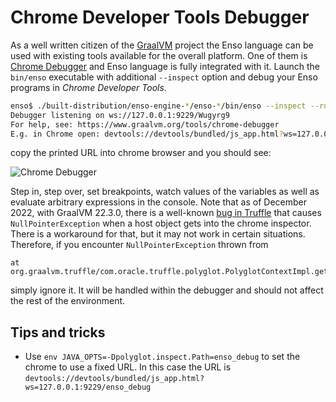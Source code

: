 # Chrome Developer Tools Debugger

As a well written citizen of the [GraalVM](http://graalvm.org) project the Enso
language can be used with existing tools available for the overall platform. One
of them is
[Chrome Debugger](https://www.graalvm.org/22.1/tools/chrome-debugger/) and Enso
language is fully integrated with it. Launch the `bin/enso` executable with
additional `--inspect` option and debug your Enso programs in _Chrome Developer
Tools_.

```bash
enso$ ./built-distribution/enso-engine-*/enso-*/bin/enso --inspect --run ./test/Tests/src/Data/Numbers_Spec.enso
Debugger listening on ws://127.0.0.1:9229/Wugyrg9
For help, see: https://www.graalvm.org/tools/chrome-debugger
E.g. in Chrome open: devtools://devtools/bundled/js_app.html?ws=127.0.0.1:9229/Wugyrg9
```

copy the printed URL into chrome browser and you should see:

![Chrome Debugger](https://user-images.githubusercontent.com/26887752/209614265-684f530e-cf7e-45d5-9450-7ea1e4f65986.png)

Step in, step over, set breakpoints, watch values of the variables as well as
evaluate arbitrary expressions in the console. Note that as of December 2022,
with GraalVM 22.3.0, there is a well-known
[bug in Truffle](https://github.com/oracle/graal/issues/5513) that causes
`NullPointerException` when a host object gets into the chrome inspector. There
is a workaround for that, but it may not work in certain situations. Therefore,
if you encounter `NullPointerException` thrown from

```
at org.graalvm.truffle/com.oracle.truffle.polyglot.PolyglotContextImpl.getContext(PolyglotContextImpl.java:685)
```

simply ignore it. It will be handled within the debugger and should not affect
the rest of the environment.

## Tips and tricks

- Use `env JAVA_OPTS=-Dpolyglot.inspect.Path=enso_debug` to set the chrome to
  use a fixed URL. In this case the URL is
  `devtools://devtools/bundled/js_app.html?ws=127.0.0.1:9229/enso_debug`

